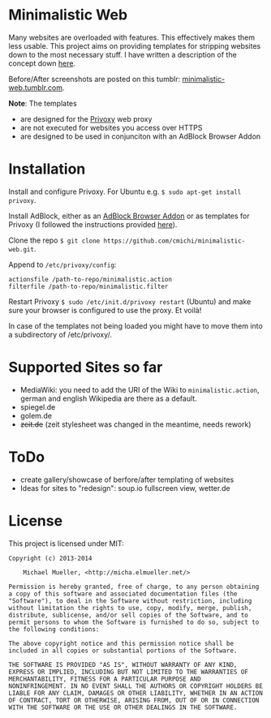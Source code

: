 # Minimalistic Web

Many websites are overloaded with features. This effectively makes them less 
usable. This project aims on providing templates for stripping websites down 
to the most necessary stuff.
I have written a description of the concept down 
[here](http://micha.elmueller.net/2013/04/the-aesthetics-of-simplicity/).

Before/After screenshots are posted on this tumblr: 
[minimalistic-web.tumblr.com](http://minimalistic-web.tumblr.com).


__Note__: The templates 

 * are designed for the [Privoxy](http://www.privoxy.org/) web proxy
 * are not executed for websites you access over HTTPS
 * are designed to be used in conjunciton with an AdBlock Browser Addon


# Installation

Install and configure Privoxy. For Ubuntu e.g. `$ sudo apt-get install privoxy`.

Install AdBlock, either as an 
[AdBlock Browser Addon](http://adblockplus.org/de/firefox) or as templates
for Privoxy (I followed the instructions provided
[here](https://github.com/skroll/privoxy-adblock)).

Clone the repo `$ git clone https://github.com/cmichi/minimalistic-web.git`.

Append to `/etc/privoxy/config`:

	actionsfile /path-to-repo/minimalistic.action
	filterfile /path-to-repo/minimalistic.filter

Restart Privoxy `$ sudo /etc/init.d/privoxy restart` (Ubuntu) and make sure
your browser is configured to use the proxy. Et voilà!

In case of the templates not being loaded you might have to move them into
a subdirectory of /etc/privoxy/.


# Supported Sites so far

 * MediaWiki: you need to add the URI of the Wiki to `minimalistic.action`,
   german and english Wikipedia are there as a default.
 * spiegel.de
 * golem.de
 * ~~zeit.de~~ (zeit stylesheet was changed in the meantime, needs rework)


# ToDo 

 * create gallery/showcase of berfore/after templating of websites
 * Ideas for sites to "redesign": soup.io fullscreen view, wetter.de


# License

This project is licensed under MIT:

	Copyright (c) 2013-2014 

		Michael Mueller, <http://micha.elmueller.net/>
	
	Permission is hereby granted, free of charge, to any person obtaining
	a copy of this software and associated documentation files (the
	"Software"), to deal in the Software without restriction, including
	without limitation the rights to use, copy, modify, merge, publish,
	distribute, sublicense, and/or sell copies of the Software, and to
	permit persons to whom the Software is furnished to do so, subject to
	the following conditions:

	The above copyright notice and this permission notice shall be
	included in all copies or substantial portions of the Software.

	THE SOFTWARE IS PROVIDED "AS IS", WITHOUT WARRANTY OF ANY KIND,
	EXPRESS OR IMPLIED, INCLUDING BUT NOT LIMITED TO THE WARRANTIES OF
	MERCHANTABILITY, FITNESS FOR A PARTICULAR PURPOSE AND
	NONINFRINGEMENT. IN NO EVENT SHALL THE AUTHORS OR COPYRIGHT HOLDERS BE
	LIABLE FOR ANY CLAIM, DAMAGES OR OTHER LIABILITY, WHETHER IN AN ACTION
	OF CONTRACT, TORT OR OTHERWISE, ARISING FROM, OUT OF OR IN CONNECTION
	WITH THE SOFTWARE OR THE USE OR OTHER DEALINGS IN THE SOFTWARE.
